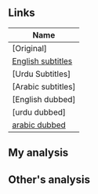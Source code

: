 ## Links
| Name  |
| ------------- |
|[Original] |
|[English subtitles](https://www.youtube.com/watch?v=5fJXATpIiUQ&list=PLDoK5CcjJZA6JfX5IsRx6tPJU_Wem-r3w) |
|[Urdu Subtitles] |
|[Arabic subtitles] |
|[English dubbed]| |
|[urdu dubbed]| |
|[arabic dubbed](https://www.youtube.com/watch?v=J6I2-0tWMzA)|

## My analysis


## Other's analysis